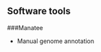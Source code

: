 Software tools
--------------------------------------------

###Manatee

* Manual genome annotation


